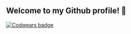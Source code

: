 ## Welcome to my Github profile! 👋

[![Codwears badge](https://www.codewars.com/users/AGr.dev/badges/small)](https://www.codewars.com/users/AGr.dev)
